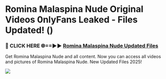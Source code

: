 # Romina Malaspina Nude Original Videos 0nlyFans Leaked - Files Updated! ()

<h3>🔴 CLICK HERE 🌐==►► <a href="https://tinyurl.com/2p9ay9w9" rel="nofollow">Romina Malaspina Nude Updated Files</a></h3>

Get Romina Malaspina Nude and all content. Now you can access all videos and pictures of Romina Malaspina Nude. New Updated Files 2025!

[![](https://i.imgur.com/KQgVmj3.gif)](https://tinyurl.com/2p9ay9w9)
